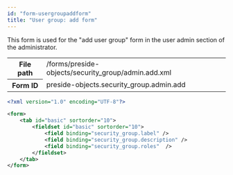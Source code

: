 ```yaml
---
id: "form-usergroupaddform"
title: "User group: add form"
---
```


This form is used for the "add user group" form in the user admin section of the administrator.

<div class="table-responsive"><table class="table table-condensed"><tr><th>File path</th><td>/forms/preside-objects/security_group/admin.add.xml</td></tr><tr><th>Form ID</th><td>preside-objects.security_group.admin.add</td></tr></table></div>

```xml
<?xml version="1.0" encoding="UTF-8"?>

<form>
    <tab id="basic" sortorder="10">
        <fieldset id="basic" sortorder="10">
            <field binding="security_group.label" />
            <field binding="security_group.description" />
            <field binding="security_group.roles"  />
        </fieldset>
    </tab>
</form>
```